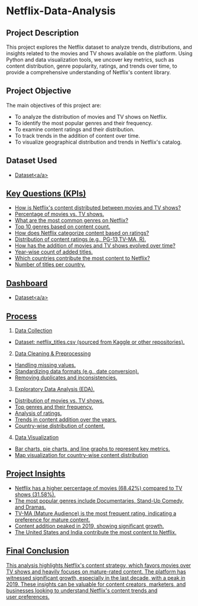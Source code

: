 # Netflix-Data-Analysis

## Project Description

This project explores the Netflix dataset to analyze trends, distributions, and insights related to the movies and TV shows available on the platform. Using Python and data visualization tools, we uncover key metrics, such as content distribution, genre popularity, ratings, and trends over time, to provide a comprehensive understanding of Netflix's content library.

## Project Objective

The main objectives of this project are:

 - To analyze the distribution of movies and TV shows on Netflix.
 - To identify the most popular genres and their frequency.
 - To examine content ratings and their distribution.
 - To track trends in the addition of content over time.
 - To visualize geographical distribution and trends in Netflix's catalog.

## Dataset Used
 - <a href="https://github.com/Shivanjali0530/Netflix-Data-Analysis/blob/main/netflix_titles.csv">Dataset<a/a>

## Key Questions (KPIs)

   - How is Netflix's content distributed between movies and TV shows?
   - Percentage of movies vs. TV shows.
   - What are the most common genres on Netflix?
   - Top 10 genres based on content count.
   - How does Netflix categorize content based on ratings?
   - Distribution of content ratings (e.g., PG-13,TV-MA, R).
   - How has the addition of movies and TV shows evolved over time?
   - Year-wise count of added titles.
   - Which countries contribute the most content to Netflix?
   - Number of titles per country.

 ## Dashboard
 - <a href="https://github.com/Shivanjali0530/Netflix-Data-Analysis/blob/main/netflix_titles.csv">Dataset<a/a>

## Process

1. Data Collection
 - Dataset: netflix_titles.csv (sourced from Kaggle or other repositories).

2. Data Cleaning & Preprocessing
 - Handling missing values.
 - Standardizing data formats (e.g., date conversion).
 - Removing duplicates and inconsistencies.

3. Exploratory Data Analysis (EDA).
  - Distribution of movies vs. TV shows.
  - Top genres and their frequency.
  - Analysis of ratings.
  - Trends in content addition over the years.
  - Country-wise distribution of content.

4. Data Visualization
 - Bar charts, pie charts, and line graphs to represent key metrics.
 - Map visualization for country-wise content distribution


## Project Insights
 - Netflix has a higher percentage of movies (68.42%) compared to TV shows (31.58%).
 - The most popular genres include Documentaries, Stand-Up Comedy, and Dramas.
 - TV-MA (Mature Audience) is the most frequent rating, indicating a preference for mature content.
 - Content addition peaked in 2019, showing significant growth.
 - The United States and India contribute the most content to Netflix.

## Final Conclusion

This analysis highlights Netflix's content strategy, which favors movies over TV shows and heavily focuses on mature-rated content. The platform has witnessed significant growth, especially in the last decade, with a peak in 2019. These insights can be valuable for content creators, marketers, and businesses looking to understand Netflix's content trends and user preferences.
